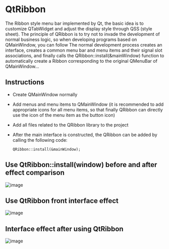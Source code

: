 # QtRibbon
The Ribbon style menu bar implemented by Qt, the basic idea is to customize QTabWidget and adjust the display style through QSS (style sheet). The principle of QRibbon is to try not to invade the development of normal business logic, so when developing programs based on QMainWindow, you can follow The normal development process creates an interface, creates a common menu bar and menu items and their signal slot associations, and finally calls the QRibbon::install(&amp;mainWindow) function to automatically create a Ribbon corresponding to the original QMenuBar of QMainWindow...

## Instructions
* Create QMainWindow normally
* Add menus and menu items to QMainWindow (it is recommended to add appropriate icons for all menu items, so that finally QRibbon can directly use the icon of the menu item as the button icon)
* Add all files related to the QRibbon library to the project
* After the main interface is constructed, the QRibbon can be added by calling the following code:  

    ```QRibbon::install(&mainWindow);```

## Use QtRibbon::install(window) before and after effect comparison
![image](https://github.com/gnibuoz/QRibbon/blob/master/images/QRibbon.gif)

## Use QtRibbon front interface effect
![image](https://github.com/gnibuoz/QRibbon/blob/master/images/%E4%BD%BF%E7%94%A8QRibbon%E5%89%8D.png)

## Interface effect after using QtRibbon
![image](https://github.com/gnibuoz/QRibbon/blob/master/images/Qt-Ribbon.gif)
